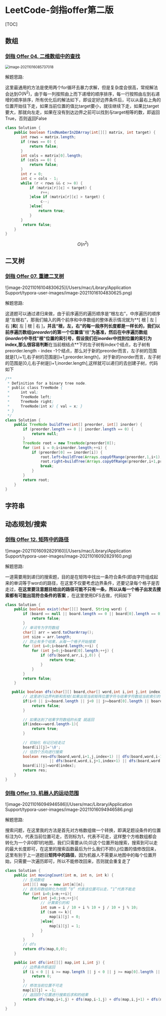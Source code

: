 



# LeetCode-剑指offer第二版

[TOC]



## 数组

### [剑指 Offer 04. 二维数组中的查找](https://leetcode-cn.com/problems/er-wei-shu-zu-zhong-de-cha-zhao-lcof/)



<img src="/Users/mac/Library/Application Support/typora-user-images/image-20211016085737018.png" alt="image-20211016085737018" style="zoom:80%;" />

解题思路:

这里最通用的方法是使用两个for循环去暴力求解，但是复杂度会很高，常规解法会达到$O(N^2)$，由于每一列按照由上而下递增的顺序排序，每一行按照由左到右递增的顺序排序，所有优化后的解法如下，即设定好边界条件后，可以从最右上角的位置开始往下走，如果当前位置的值比target要小，就往继续下走，如果比target要大，那就向左走，如果在没有到达边界之前可以找到与target相等的数，即返回True，否则返回False

```java
class Solution {
    public boolean findNumberIn2DArray(int[][] matrix, int target) {
       int rows = matrix.length;
       if (rows == 0) {
           return false;
       }
       int cols = matrix[0].length;
       if (cols == 0) {
           return false;
       }
       int r = 0;
       int c = cols - 1;
       while (r < rows && c >= 0) {
           if (matrix[r][c] < target) {
                r++;
           }else if (matrix[r][c] > target) {
                c--;
           }else{
               return true;
           }
       }
        return false;
    }
}
```
















$$
O(n^2)
$$













## 二叉树

### [剑指 Offer 07. 重建二叉树](https://leetcode-cn.com/problems/zhong-jian-er-cha-shu-lcof/)

![image-20211016104830625](/Users/mac/Library/Application Support/typora-user-images/image-20211016104830625.png)

解题思路:

这道题可以通过递归来做，由于前序遍历的遍历顺序是“根左右”，中序遍历的顺序是“左根右”，那我们输入的两个前序和中序数组的整体表示情况就为**[   根 | 左 | 右 ]**和**[ 左 | 根 | 右 ]**，并且“根，左，右”的每一段序列长度都是一样长的，我们以前序遍历数组(*preorder*)的第一个位置值**"根"**为基准，然后在中序遍历数组(*inorder*)中寻找"根"位置的索引号，假设我们在inorder中找到位置的索引为index,那么很容易判断**在当前根结点**下的左子树有index个结点，右子树有preorder.length - index -1个结点，那么对于新的preorder而言，左子树的范围就是[1,i+1],右子树的范围是[i+1,preorder.length]，对于新的inorder而言，左子树的范围是[0,i],右子树是[i+1,inorder.length],这样就可以递归的去创建子树，代码如下

```java
/**
 * Definition for a binary tree node.
 * public class TreeNode {
 *     int val;
 *     TreeNode left;
 *     TreeNode right;
 *     TreeNode(int x) { val = x; }
 * }
 */
class Solution {
    public TreeNode buildTree(int[] preorder, int[] inorder) {
        if (preorder.length == 0 || inorder.length == 0) {
            return null;
        }
        TreeNode root = new TreeNode(preorder[0]);
        for (int i = 0;i<inorder.length;++i) {
            if (preorder[0] == inorder[i]) {
                root.left=buildTree(Arrays.copyOfRange(preorder,1,i+1),Arrays.copyOfRange(inorder,0,i));
                root.right=buildTree(Arrays.copyOfRange(preorder,i+1,preorder.length),Arrays.copyOfRange(inorder,i+1,inorder.length));
                break;
            }
        }
        return root;
    }
}
```



## 字符串

## 动态规划/搜索

### [剑指 Offer 12. 矩阵中的路径](https://leetcode-cn.com/problems/ju-zhen-zhong-de-lu-jing-lcof/)

![image-20211016092829160](/Users/mac/Library/Application Support/typora-user-images/image-20211016092829160.png)

解题思路:

一道需要用到递归的搜索题，目的是在矩阵中找出一条符合条件(即由字符组成起来的单词等于word)的路径，在这里不仅要考虑边界条件，还要记录每个格子是否走过，**在这里要注意题目给出的路径可能不只有一条，所以从每一个格子出发去搜索都有可能出现符合条件的答案** ，在这里使用DFS去做，代码如下

```java
class Solution {
    public boolean exist(char[][] board, String word) {
        if (board == null || board.length == 0 || board[0].length == 0) {
            return false;
        }
        // 单词专为字符数组
        char[] arr = word.toCharArray();
        int size = arr.length;
        // 防止有多个结果，从每一个格子开始搜索
        for (int i=0;i<board.length;++i) {
            for (int j=0;j<board[0].length;++j) {
                if (dfs(board,arr,i,j,0)) {
                    return true;
                }
            }
        }
        return false;
    }

   public boolean dfs(char[][] board,char[] word,int i,int j,int index){
        // 这里进行边界判断和剪枝(如果出现当前矩阵位置字符与结果字符数组当前索引的字符不一致情况，直接返回false)
        if(i<0 || i>=board.length || j<0 || j>=board[0].length || board[i][j]!=word[index]){
            return false;
        }
     
        // 如果达到了结果字符数组的长度 就返回
        if(index==word.length-1){
            return true;
        }
     
        // 初始化 标记已经走过
        board[i][j]='\0';
        // 往四个方向进行搜索
        boolean res=dfs(board,word,i+1,j,index+1) || dfs(board,word,i-1,j,index+1)
                    || dfs(board,word,i,j+1,index+1) || dfs(board,word,i,j-1,index+1);
        board[i][j]=word[index];
        return res;
    }
}
```



### [剑指 Offer 13. 机器人的运动范围](https://leetcode-cn.com/problems/ji-qi-ren-de-yun-dong-fan-wei-lcof/)

![image-20211016094946586](/Users/mac/Library/Application Support/typora-user-images/image-20211016094946586.png)

解题思路:

搜索问题，在这里我的方法是首先对方格数组做一个转换，即满足题设条件的位置标注为0，代表当前位置可走，否则标为1，代表不可走，这样整个方格数组都会转化为一个非0即1的地图，我们只需要从(0,0)这个位置开始搜索，搜索到可以走的最大长度即可，在这里的搜索函数最后为什么我们不把(i,j)位置的值修改回来，这里有别于上一道题目**矩阵中的路径**，因为机器人不需要从地图中的每个位置开始，只需要一次遍历即可，所以不能修改回来，否则就会重复走了

```java
class Solution {
    public int movingCount(int m, int n, int k) {
        // 生成数组
        int[][] map = new int[m][n];
        // 首先将数组转化为地图 “0” 代表该位置可以走，“1”代表不能走
        for (int i=0;i<m;++i){
            for(int j=0;j<n;++j){
                // 计算索引的和
                int sum = i / 10 + i % 10 + j / 10 + j % 10;
                if (sum <= k){
                    map[i][j] = 0;
                }else{
                    map[i][j] = 1;
                }
            }
        }
        // dfs
        return dfs(map,0,0);
    }

    public int dfs(int[][] map,int i,int j) {
        // 边界条件即返回
        if (i < 0 || i >= map.length || j < 0 || j >= map[0].length || map[i][j]!=0) {
            return 0;
        }
        // 修改当前位置不可走
        map[i][j] = -1;
        // 返回四个位置进行搜索后求和的结果
        return dfs(map,i+1,j) + dfs(map,i-1,j) + dfs(map,i,j+1) + dfs(map,i,j-1) + 1;
    }
}
```







